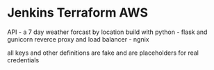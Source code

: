 # Jenkins Terraform AWS
API - a 7 day weather forcast by location
build with python - flask and gunicorn
reverce proxy and load balancer - ngnix

all keys and other definitions are fake and are placeholders for real credentials


